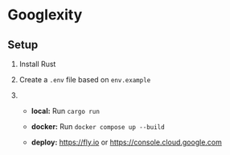 # Googlexity

## Setup 

1) Install Rust

2) Create a `.env` file based on `env.example`

3)
    - **local:** Run `cargo run`

    - **docker:** Run `docker compose up --build`

    - **deploy:** https://fly.io or https://console.cloud.google.com



